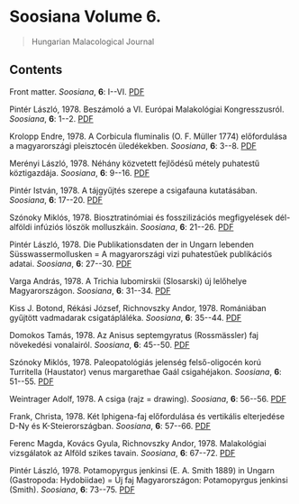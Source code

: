 # Soosiana Volume 6.

> Hungarian Malacological Journal

## Contents



Front matter. _Soosiana_, **6**: I--VI. [PDF](https://soosiana.github.io/volume-6/01_Soosiana_1978_6_I-VI.pdf)


Pintér László, 1978. Beszámoló a VI. Európai Malakológiai Kongresszusról. _Soosiana_, **6**: 1--2. [PDF](https://soosiana.github.io/volume-6/02_Soosiana_1978_6_PinterL_1-2.pdf)


Krolopp Endre, 1978. A Corbicula fluminalis (O. F. Müller 1774) előfordulása a magyarországi pleisztocén üledékekben. _Soosiana_, **6**: 3--8. [PDF](https://soosiana.github.io/volume-6/03_Soosiana_1978_6_Krolopp_3-8.pdf)


Merényi László, 1978. Néhány közvetett fejlődésű métely puhatestű köztigazdája. _Soosiana_, **6**: 9--16. [PDF](https://soosiana.github.io/volume-6/04_Soosiana_1978_6_Merenyi_9-16.pdf)


Pintér István, 1978. A tájgyűjtés szerepe a csigafauna kutatásában. _Soosiana_, **6**: 17--20. [PDF](https://soosiana.github.io/volume-6/05_Soosiana_1978_6_PinterI_17-20.pdf)


Szónoky Miklós, 1978. Biosztratinómiai és fosszilizációs megfigyelések dél-alföldi infúziós löszök molluszkáin. _Soosiana_, **6**: 21--26. [PDF](https://soosiana.github.io/volume-6/06_Soosiana_1978_6_Szonoky_21-26.pdf)


Pintér László, 1978. Die Publikationsdaten der in Ungarn lebenden Süsswassermollusken = A magyarországi vizi puhatestűek publikációs adatai. _Soosiana_, **6**: 27--30. [PDF](https://soosiana.github.io/volume-6/07_Soosiana_1978_6_PinterL_27-30.pdf)


Varga András, 1978. A Trichia lubomirskii (Slosarski) új lelőhelye Magyarországon. _Soosiana_, **6**: 31--34. [PDF](https://soosiana.github.io/volume-6/08_Soosiana_1978_6_Varga_31-34.pdf)


Kiss J. Botond, Rékási József, Richnovszky Andor, 1978. Romániában gyűjtött vadmadarak csigatápláléka. _Soosiana_, **6**: 35--44. [PDF](https://soosiana.github.io/volume-6/09_Soosiana_1978_6_KissJB_35-44.pdf)


Domokos Tamás, 1978. Az Anisus septemgyratus (Rossmässler) faj növekedési vonalairól. _Soosiana_, **6**: 45--50. [PDF](https://soosiana.github.io/volume-6/10_Soosiana_1978_6_Domokos_45-50.pdf)


Szónoky Miklós, 1978. Paleopatológiás jelenség felső-oligocén korú Turritella (Haustator) venus margarethae Gaál csigahéjakon. _Soosiana_, **6**: 51--55. [PDF](https://soosiana.github.io/volume-6/11_Soosiana_1978_6_Szonoky_51-55.pdf)


Weintrager Adolf, 1978. A csiga (rajz = drawing). _Soosiana_, **6**: 56--56. [PDF](https://soosiana.github.io/volume-6/12_Soosiana_1978_6_Weintrager_56.pdf)


Frank, Christa, 1978. Két Iphigena-faj előfordulása és vertikális elterjedése D-Ny és K-Steierországban. _Soosiana_, **6**: 57--66. [PDF](https://soosiana.github.io/volume-6/13_Soosiana_1978_6_Frank_57-66.pdf)


Ferenc Magda, Kovács Gyula, Richnovszky Andor, 1978. Malakológiai vizsgálatok az Alföld szikes tavain. _Soosiana_, **6**: 67--72. [PDF](https://soosiana.github.io/volume-6/14_Soosiana_1978_6_Ferenc_67-72.pdf)


Pintér László, 1978. Potamopyrgus jenkinsi (E. A. Smith 1889) in Ungarn (Gastropoda: Hydobiidae) = Új faj Magyarországon: Potamopyrgus jenkinsi (Smith). _Soosiana_, **6**: 73--75. [PDF](https://soosiana.github.io/volume-6/15_Soosiana_1978_6_PinterL_73-75.pdf)




